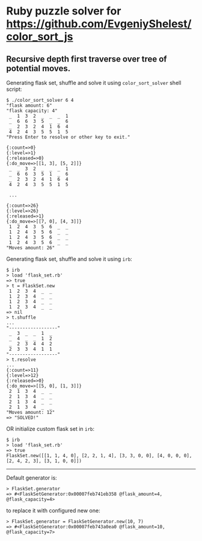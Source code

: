 # Ruby puzzle solver for https://github.com/EvgeniyShelest/color_sort_js

## Recursive depth first traverse over tree of potential moves.


Generating flask set, shuffle and solve it using `color_sort_solver` shell script:

```
$ ./color_sort_solver 6 4
"flask amount: 6"
"flask capacity: 4"
 _  1  3  2  _  _  _  1
 _  6  6  3  5  _  _  6
 _  2  3  2  4  1  6  4
 4  2  4  3  5  5  1  5
"Press Enter to resolve or other key to exit."

{:count=>0}
{:level=>1}
{:released=>0}
{:do_move=>[[1, 3], [5, 2]]}
 _  _  3  2  _  _  _  1
 _  6  6  3  5  1  _  6
 _  2  3  2  4  1  6  4
 4  2  4  3  5  5  1  5

 ...

{:count=>26}
{:level=>26}
{:released=>1}
{:do_move=>[[7, 0], [4, 3]]}
 1  2  4  3  5  6  _  _
 1  2  4  3  5  6  _  _
 1  2  4  3  5  6  _  _
 1  2  4  3  5  6  _  _
"Moves amount: 26"
```


Generating flask set, shuffle and solve it using `irb`:

```
$ irb
> load 'flask_set.rb'
=> true
> t = FlaskSet.new
 1  2  3  4  _  _
 1  2  3  4  _  _
 1  2  3  4  _  _
 1  2  3  4  _  _
=> nil
> t.shuffle
...
"------------------"
 _  3  _  _  1  _
 _  4  _  _  1  2
 _  2  3  4  4  2
 2  3  3  4  1  1
"------------------"
> t.resolve
...
{:count=>11}
{:level=>12}
{:released=>0}
{:do_move=>[[5, 0], [1, 3]]}
 2  1  3  4  _  _
 2  1  3  4  _  _
 2  1  3  4  _  _
 2  1  3  4  _  _
"Moves amount: 12"
=> "SOLVED!"
```
OR initialize custom flask set in `irb`:

```
$ irb
> load 'flask_set.rb'
=> true
FlaskSet.new([[1, 1, 4, 0], [2, 2, 1, 4], [3, 3, 0, 0], [4, 0, 0, 0], [2, 4, 2, 3], [3, 1, 0, 0]])
```

-----
Default generator is:
```
> FlaskSet.generator
=> #<FlaskSetGenerator:0x00007feb741eb358 @flask_amount=4, @flask_capacity=4>
```
to replace it with configured new one:
```
> FlaskSet.generator = FlaskSetGenerator.new(10, 7)
=> #<FlaskSetGenerator:0x00007feb743a0ea0 @flask_amount=10, @flask_capacity=7>
```
